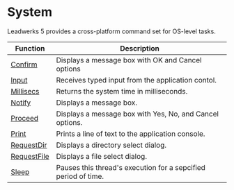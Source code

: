 # System #
Leadwerks 5 provides a cross-platform command set for OS-level tasks.

| Function | Description |
|-----|-----|
| [Confirm](Confirm.md) | Displays a message box with OK and Cancel options |
| [Input](Input.md) | Receives typed input from the application contol. |
| [Millisecs](Millisecs.md) | Returns the system time in milliseconds. |
| [Notify](Notify.md) |  Displays a message box. |
| [Proceed](Proceed.md) | Displays a message box with Yes, No, and Cancel options. |
| [Print](Print.md) | Prints a line of text to the application console. |
| [RequestDir](RequestDir.md) | Displays a directory select dialog. |
| [RequestFile](RequestFile.md) | Displays a file select dialog. |
| [Sleep](Sleep.md) | Pauses this thread's execution for a sepcified period of time. |